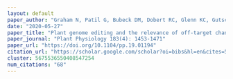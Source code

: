 ```yaml
---
layout: default
paper_author: "Graham N, Patil G, Bubeck DM, Dobert RC, Glenn KC, Gutsche AT, Kumar S, Lindbo JA, Maas L, May GD, Vega-Sanchez ME, Stupar RM, Morrell PL"
date: "2020-05-27"
paper_title: "Plant genome editing and the relevance of off-target changes"
paper_journal: "Plant Physiology 183(4): 1453-1471"
paper_url: "https://doi.org/10.1104/pp.19.01194"
citation_url: "https://scholar.google.com/scholar?oi=bibs&hl=en&cites=5675536550408547254&as_sdt=5"
cluster: 5675536550408547254
num_citations: "68"
---
```

